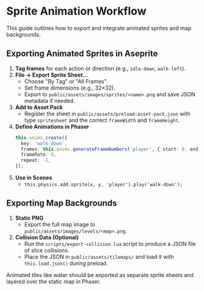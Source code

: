 # Sprite Animation Workflow

This guide outlines how to export and integrate animated sprites and map backgrounds.

## Exporting Animated Sprites in Aseprite
1. **Tag frames** for each action or direction (e.g., `idle-down`, `walk-left`).
2. **File → Export Sprite Sheet…**
   - Choose "By Tag" or "All Frames".
   - Set frame dimensions (e.g., 32×32).
   - Export to `public/assets/images/sprites/<name>.png` and save JSON metadata if needed.
3. **Add to Asset Pack**
   - Register the sheet in `public/assets/preload-asset-pack.json` with type `spritesheet` and the correct `frameWidth` and `frameHeight`.
4. **Define Animations in Phaser**
   ```ts
   this.anims.create({
     key: 'walk-down',
     frames: this.anims.generateFrameNumbers('player', { start: 0, end: n }),
     frameRate: 8,
     repeat: -1,
   });
   ```
5. **Use in Scenes**
   - `this.physics.add.sprite(x, y, 'player').play('walk-down');`

## Exporting Map Backgrounds
1. **Static PNG**
   - Export the full map image to `public/assets/images/levels/<map>.png`.
2. **Collision Data (Optional)**
   - Run the `scripts/export-collision.lua` script to produce a JSON file of slice collisions.
   - Place the JSON in `public/assets/tilemaps/` and load it with `this.load.json()` during preload.

Animated tiles like water should be exported as separate sprite sheets and layered over the static map in Phaser.
